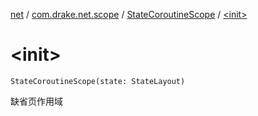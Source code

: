[net](../../index.md) / [com.drake.net.scope](../index.md) / [StateCoroutineScope](index.md) / [&lt;init&gt;](./-init-.md)

# &lt;init&gt;

`StateCoroutineScope(state: StateLayout)`

缺省页作用域

